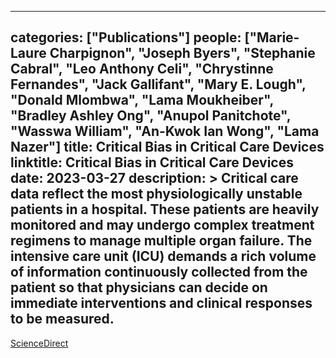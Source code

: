 
---
categories: ["Publications"]
people: ["Marie-Laure Charpignon", "Joseph Byers", "Stephanie Cabral", "Leo Anthony Celi", "Chrystinne Fernandes", "Jack Gallifant", "Mary E. Lough", "Donald Mlombwa", "Lama Moukheiber", "Bradley Ashley Ong", "Anupol Panitchote", "Wasswa William", "An-Kwok Ian Wong", "Lama Nazer"]
title: Critical Bias in Critical Care Devices
linktitle: Critical Bias in Critical Care Devices
date: 2023-03-27
description: >
 Critical care data reflect the most physiologically unstable patients in a hospital. These patients are heavily monitored and may undergo complex treatment regimens to manage multiple organ failure. The intensive care unit (ICU) demands a rich volume of information continuously collected from the patient so that physicians can decide on immediate interventions and clinical responses to be measured.
---

<a href="https://www.sciencedirect.com/science/article/abs/pii/S0749070423000131?dgcid=author" target="_blank">ScienceDirect</a>
